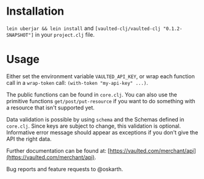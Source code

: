 # Installation

`lein uberjar && lein install` and
`[vaulted-clj/vaulted-clj "0.1.2-SNAPSHOT"]` in your `project.clj`
file.

# Usage

Either set the environment variable `VAULTED_API_KEY`, or wrap each
function call in a `wrap-token` call: `(with-token "my-api-key" ...)`.

The public functions can be found in `core.clj`. You can also use the
primitive functions `get/post/put-resource` if you want to do
something with a resource that isn't supported yet.

Data validation is possible by using `schema` and the Schemas defined
in `core.clj`. Since keys are subject to change, this validation is
optional. Informative error message should appear as exceptions if you
don't give the API the right data.

Further documentation can be found at:
[https://vaulted.com/merchant/api](https://vaulted.com/merchant/api).

Bug reports and feature requests to @oskarth.
